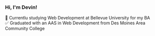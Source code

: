 ### Hi, I'm Devin!

🎒 Currentlu studying Web Development at Bellevue University for my BA<br>
✅ Graduated with an AAS in Web Development from Des Moines Area Community College<br>

<!--
**B4IGit/B4IGit** is a ✨ _special_ ✨ repository because its `README.md` (this file) appears on your GitHub profile.

Here are some ideas to get you started:

- 🔭 I’m currently working on ...
- 🌱 I’m currently learning ...
- 👯 I’m looking to collaborate on ...
- 🤔 I’m looking for help with ...
- 💬 Ask me about ...
- 📫 How to reach me: ...
- 😄 Pronouns: ...
- ⚡ Fun fact: ...
-->
